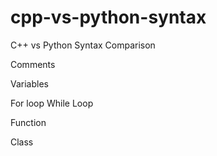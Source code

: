 # cpp-vs-python-syntax
C++ vs Python Syntax Comparison


Comments

Variables

For loop
While Loop

Function

Class






